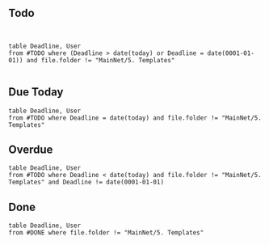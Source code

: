 
## Todo
```dataview


table Deadline, User
from #TODO where (Deadline > date(today) or Deadline = date(0001-01-01)) and file.folder != "MainNet/5. Templates"


```
## Due Today
```dataview
table Deadline, User
from #TODO where Deadline = date(today) and file.folder != "MainNet/5. Templates"

```
## Overdue
```dataview
table Deadline, User
from #TODO where Deadline < date(today) and file.folder != "MainNet/5. Templates" and Deadline != date(0001-01-01)

```
## Done
```dataview
table Deadline, User
from #DONE where file.folder != "MainNet/5. Templates"
```









